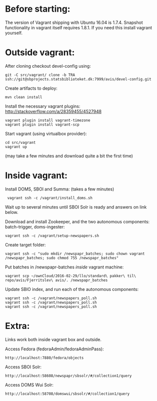 Before starting:
===

The version of Vagrant shipping with Ubuntu 16.04 is 1.7.4.  Snapshot functionality in vagrant itself requires
1.8.1.  If you need this install vagrant yourself.

Outside vagrant:
===

After cloning checkout devel-config using:

    git -C src/vagrant/ clone -b TRA ssh://git@sbprojects.statsbiblioteket.dk:7999/avis/devel-config.git

Create artifacts to deploy:

    mvn clean install

Install the necessary vagrant plugins: http://stackoverflow.com/a/28359455/4527948

    vagrant plugin install vagrant-timezone
    vagrant plugin install vagrant-scp

Start vagrant (using virtualbox provider):

    cd src/vagrant
    vagrant up

(may take a few minutes and download quite a bit the first time)


Inside vagrant:
===

Install DOMS, SBOI and Summa: (takes a few minutes)

     vagrant ssh -c /vagrant/install_doms.sh

Wait up to several minutes until SBOI Solr is ready and answers on link below.

Download and install Zookeeper, and the two autonomous components:  batch-trigger, doms-ingester:

    vagrant ssh -c /vagrant/setup-newspapers.sh

Create target folder:

    vagrant ssh -c "sudo mkdir /newspapr_batches; sudo chown vagrant /newspapr_batches; sudo chmod 755 /newspapr_batches"

Put batches in /newspapr-batches _inside_ vagrant machine:

    vagrant scp ~/ownCloud/2016-02-29/llo/standard\ pakker\ til\ repo/avis/Fjerritslev\ avis/. /newspapr_batches

Update SBIO index, and run each of the autonomous components:

    vagrant ssh -c /vagrant/newspapers_poll.sh
    vagrant ssh -c /vagrant/newspapers_poll.sh
    vagrant ssh -c /vagrant/newspapers_poll.sh



Extra:
===

Links work both inside vagrant box and outside.

Access Fedora (fedoraAdmin/fedoraAdminPass):

    http://localhost:7880/fedora/objects

Access SBOI Solr:

    http://localhost:58608/newspapr/sbsolr/#/collection1/query

Access DOMS Wui Solr:

    http://localhost:58708/domswui/sbsolr/#/collection1/query
